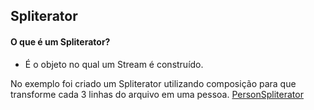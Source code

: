 ## Spliterator


#### O que é um Spliterator?
- É o objeto no qual um Stream é construído.

No exemplo foi criado um Spliterator utilizando composição para que transforme cada 3 linhas do arquivo em uma pessoa.
[PersonSpliterator](PersonSpliterator.java)
